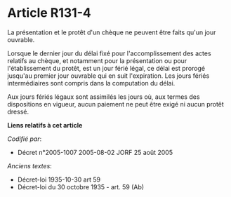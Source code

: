 # Article R131-4

La présentation et le protêt d'un chèque ne peuvent être faits qu'un jour ouvrable.

Lorsque le dernier jour du délai fixé pour l'accomplissement des actes relatifs au chèque, et notamment pour la présentation
ou pour l'établissement du protêt, est un jour férié légal, ce délai est prorogé jusqu'au premier jour ouvrable qui en suit
l'expiration. Les jours fériés intermédiaires sont compris dans la computation du délai.

Aux jours fériés légaux sont assimilés les jours où, aux termes des dispositions en vigueur, aucun paiement ne peut être
exigé ni aucun protêt dressé.

**Liens relatifs à cet article**

_Codifié par_:

  - Décret n°2005-1007 2005-08-02 JORF 25 août 2005

_Anciens textes_:

  - Décret-loi 1935-10-30 art 59
  - Décret-loi du 30 octobre 1935 - art. 59 (Ab)
